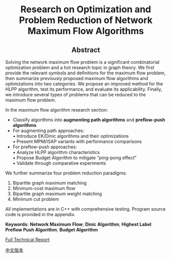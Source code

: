 <center>

# Research on Optimization and Problem Reduction of Network Maximum Flow Algorithms  

</center>

<center>

## Abstract  

</center>

Solving the network maximum flow problem is a significant combinatorial optimization problem and a hot research topic in graph theory. We first provide the relevant symbols and definitions for the maximum flow problem, then summarize previously proposed maximum flow algorithms and optimizations into two categories. We propose an improved method for the HLPP algorithm, test its performance, and evaluate its applicability. Finally, we introduce several types of problems that can be reduced to the maximum flow problem.  

In the maximum flow algorithm research section:  
- Classify algorithms into **augmenting path algorithms** and **preflow-push algorithms**  
- For augmenting path approaches:  
  ▪ Introduce EK/Dinic algorithms and their optimizations  
  ▪ Present MPM/ISAP variants with performance comparisons  
- For preflow-push approaches:  
  ▪ Analyze HLPP algorithm characteristics  
  ▪ Propose Budget Algorithm to mitigate "ping-pong effect"  
  ▪ Validate through comparative experiments  

We further summarize four problem reduction paradigms:  
1. Bipartite graph maximum matching  
2. Minimum-cost maximum flow  
3. Bipartite graph maximum weight matching  
4. Minimum cut problem  

All implementations are in C++ with comprehensive testing. Program source code is provided in the appendix.  

**Keywords:** **Network Maximum Flow**; **Dinic Algorithm**; **Highest Label Preflow Push Algorithm**; **Budget Algorithm**  

[Full Technical Report](networkflow.pdf)

[中文版本](对网络最大流算法优化与问题归约的研究.pdf)
